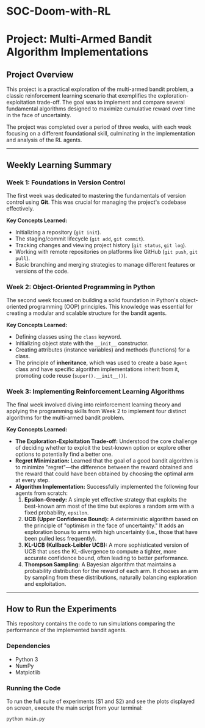 # SOC-Doom-with-RL

# Project: Multi-Armed Bandit Algorithm Implementations

## Project Overview

This project is a practical exploration of the multi-armed bandit problem, a classic reinforcement learning scenario that exemplifies the exploration-exploitation trade-off. The goal was to implement and compare several fundamental algorithms designed to maximize cumulative reward over time in the face of uncertainty.

The project was completed over a period of three weeks, with each week focusing on a different foundational skill, culminating in the implementation and analysis of the RL agents.

---

## Weekly Learning Summary

### Week 1: Foundations in Version Control

The first week was dedicated to mastering the fundamentals of version control using **Git**. This was crucial for managing the project's codebase effectively.

**Key Concepts Learned:**
-   Initializing a repository (`git init`).
-   The staging/commit lifecycle (`git add`, `git commit`).
-   Tracking changes and viewing project history (`git status`, `git log`).
-   Working with remote repositories on platforms like GitHub (`git push`, `git pull`).
-   Basic branching and merging strategies to manage different features or versions of the code.

### Week 2: Object-Oriented Programming in Python

The second week focused on building a solid foundation in Python's object-oriented programming (OOP) principles. This knowledge was essential for creating a modular and scalable structure for the bandit agents.

**Key Concepts Learned:**
-   Defining classes using the `class` keyword.
-   Initializing object state with the `__init__` constructor.
-   Creating attributes (instance variables) and methods (functions) for a class.
-   The principle of **inheritance**, which was used to create a base `Agent` class and have specific algorithm implementations inherit from it, promoting code reuse (`super().__init__()`).

### Week 3: Implementing Reinforcement Learning Algorithms

The final week involved diving into reinforcement learning theory and applying the programming skills from Week 2 to implement four distinct algorithms for the multi-armed bandit problem.

**Key Concepts Learned:**
-   **The Exploration-Exploitation Trade-off:** Understood the core challenge of deciding whether to exploit the best-known option or explore other options to potentially find a better one.
-   **Regret Minimization:** Learned that the goal of a good bandit algorithm is to minimize "regret"—the difference between the reward obtained and the reward that could have been obtained by choosing the optimal arm at every step.
-   **Algorithm Implementation:** Successfully implemented the following four agents from scratch:
    1.  **Epsilon-Greedy:** A simple yet effective strategy that exploits the best-known arm most of the time but explores a random arm with a fixed probability, `epsilon`.
    2.  **UCB (Upper Confidence Bound):** A deterministic algorithm based on the principle of "optimism in the face of uncertainty." It adds an exploration bonus to arms with high uncertainty (i.e., those that have been pulled less frequently).
    3.  **KL-UCB (Kullback-Leibler UCB):** A more sophisticated version of UCB that uses the KL-divergence to compute a tighter, more accurate confidence bound, often leading to better performance.
    4.  **Thompson Sampling:** A Bayesian algorithm that maintains a probability distribution for the reward of each arm. It chooses an arm by sampling from these distributions, naturally balancing exploration and exploitation.

---

## How to Run the Experiments

This repository contains the code to run simulations comparing the performance of the implemented bandit agents.

### Dependencies
- Python 3
- NumPy
- Matplotlib

### Running the Code
To run the full suite of experiments (S1 and S2) and see the plots displayed on screen, execute the main script from your terminal:

```bash
python main.py
